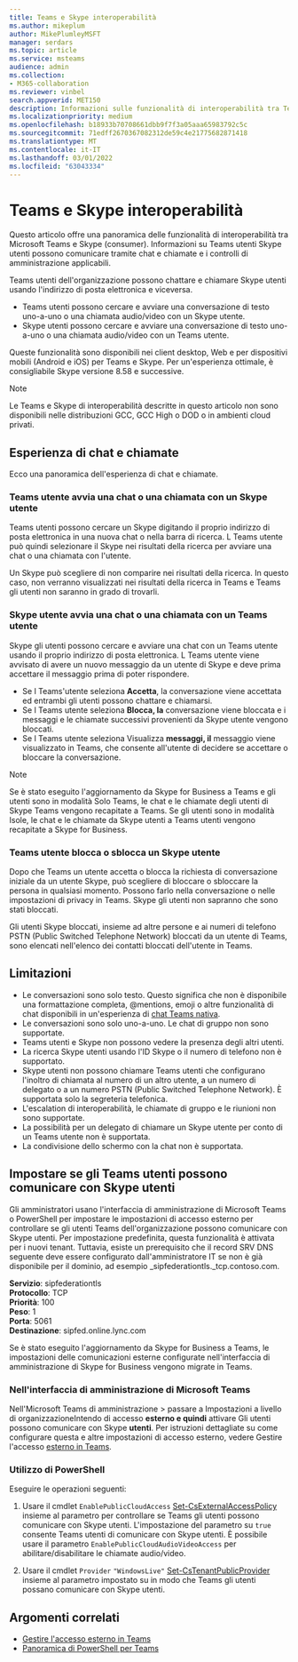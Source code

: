 ```yaml
---
title: Teams e Skype interoperabilità
ms.author: mikeplum
author: MikePlumleyMSFT
manager: serdars
ms.topic: article
ms.service: msteams
audience: admin
ms.collection:
- M365-collaboration
ms.reviewer: vinbel
search.appverid: MET150
description: Informazioni sulle funzionalità di interoperabilità tra Teams utenti dell'organizzazione e Skype utenti (consumer).
ms.localizationpriority: medium
ms.openlocfilehash: b18933b70708661dbb9f7f3a05aaa65983792c5c
ms.sourcegitcommit: 71edff2670367082312de59c4e21775682871418
ms.translationtype: MT
ms.contentlocale: it-IT
ms.lasthandoff: 03/01/2022
ms.locfileid: "63043334"
---
```

# <a name="teams-and-skype-interoperability"></a>Teams e Skype interoperabilità

Questo articolo offre una panoramica delle funzionalità di interoperabilità tra Microsoft Teams e Skype (consumer). Informazioni su Teams utenti Skype utenti possono comunicare tramite chat e chiamate e i controlli di amministrazione applicabili.

Teams utenti dell'organizzazione possono chattare e chiamare Skype utenti usando l'indirizzo di posta elettronica e viceversa.

- Teams utenti possono cercare e avviare una conversazione di testo uno-a-uno o una chiamata audio/video con un Skype utente.
- Skype utenti possono cercare e avviare una conversazione di testo uno-a-uno o una chiamata audio/video con un Teams utente.

Queste funzionalità sono disponibili nei client desktop, Web e per dispositivi mobili (Android e iOS) per Teams e Skype. Per un'esperienza ottimale, è consigliabile Skype versione 8.58 e successive.

> [!NOTE]
> Le Teams e Skype di interoperabilità descritte in questo articolo non sono disponibili nelle distribuzioni GCC, GCC High o DOD o in ambienti cloud privati.

## <a name="chat-and-calling-experience"></a>Esperienza di chat e chiamate

Ecco una panoramica dell'esperienza di chat e chiamate.

### <a name="teams-user-starts-a-chat-or-call-with-a-skype-user"></a>Teams utente avvia una chat o una chiamata con un Skype utente

Teams utenti possono cercare un Skype digitando il proprio indirizzo di posta elettronica in una nuova chat o nella barra di ricerca.  L Teams utente può quindi selezionare il Skype nei risultati della ricerca per avviare una chat o una chiamata con l'utente.

Un Skype può scegliere di non comparire nei risultati della ricerca. In questo caso, non verranno visualizzati nei risultati della ricerca in Teams e Teams gli utenti non saranno in grado di trovarli.

### <a name="skype-user-starts-a-chat-or-call-with-a-teams-user"></a>Skype utente avvia una chat o una chiamata con un Teams utente

Skype gli utenti possono cercare e avviare una chat con un Teams utente usando il proprio indirizzo di posta elettronica. L Teams utente viene avvisato di avere un nuovo messaggio da un utente di Skype e deve prima accettare il messaggio prima di poter rispondere.

- Se l Teams'utente seleziona **Accetta**, la conversazione viene accettata ed entrambi gli utenti possono chattare e chiamarsi.
- Se l Teams utente seleziona **Blocca, la** conversazione viene bloccata e i messaggi e le chiamate successivi provenienti da Skype utente vengono bloccati.
- Se l Teams utente seleziona Visualizza **messaggi, il** messaggio viene visualizzato in Teams, che consente all'utente di decidere se accettare o bloccare la conversazione.

> [!NOTE]
> Se è stato eseguito l'aggiornamento da Skype for Business a Teams e gli utenti sono in modalità Solo Teams, le chat e le chiamate degli utenti di Skype Teams vengono recapitate a Teams. Se gli utenti sono in modalità Isole, le chat e le chiamate da Skype utenti a Teams utenti vengono recapitate a Skype for Business.

### <a name="teams-user-blocks-or-unblocks-a-skype-user"></a>Teams utente blocca o sblocca un Skype utente

Dopo che Teams un utente accetta o blocca la richiesta di conversazione iniziale da un utente Skype, può scegliere di bloccare o sbloccare la persona in qualsiasi momento. Possono farlo nella conversazione o nelle impostazioni di privacy in Teams. Skype gli utenti non sapranno che sono stati bloccati.

Gli utenti Skype bloccati, insieme ad altre persone e ai numeri di telefono PSTN (Public Switched Telephone Network) bloccati da un utente di Teams, sono elencati nell'elenco dei contatti bloccati dell'utente in Teams.

## <a name="limitations"></a>Limitazioni

- Le conversazioni sono solo testo. Questo significa che non è disponibile una formattazione completa, @mentions, emoji o altre funzionalità di chat disponibili in un'esperienza di [chat Teams nativa](native-chat-for-external-users.md).
- Le conversazioni sono solo uno-a-uno. Le chat di gruppo non sono supportate.
- Teams utenti e Skype non possono vedere la presenza degli altri utenti.
- La ricerca Skype utenti usando l'ID Skype o il numero di telefono non è supportato.
- Skype utenti non possono chiamare Teams utenti che configurano l'inoltro di chiamata al numero di un altro utente, a un numero di delegato o a un numero PSTN (Public Switched Telephone Network).  È supportata solo la segreteria telefonica.
- L'escalation di interoperabilità, le chiamate di gruppo e le riunioni non sono supportate.
- La possibilità per un delegato di chiamare un Skype utente per conto di un Teams utente non è supportata.
- La condivisione dello schermo con la chat non è supportata.

## <a name="set-whether-teams-users-can-communicate-with-skype-users"></a>Impostare se gli Teams utenti possono comunicare con Skype utenti

Gli amministratori usano l'interfaccia di amministrazione di Microsoft Teams o PowerShell per impostare le impostazioni di accesso esterno per controllare se gli utenti Teams dell'organizzazione possono comunicare con Skype utenti. Per impostazione predefinita, questa funzionalità è attivata per i nuovi tenant. Tuttavia, esiste un prerequisito che il record SRV DNS seguente deve essere configurato dall'amministratore IT se non è già disponibile per il dominio, ad esempio _sipfederationtls._tcp.contoso.com.  

**Servizio**: sipfederationtls<br/>
**Protocollo**: TCP<br/>
**Priorità**: 100<br/>
**Peso**: 1<br/>
**Porta**: 5061<br/>
**Destinazione**: sipfed.online.lync.com

Se è stato eseguito l'aggiornamento da Skype for Business a Teams, le impostazioni delle comunicazioni esterne configurate nell'interfaccia di amministrazione di Skype for Business vengono migrate in Teams.

### <a name="in-the-microsoft-teams-admin-center"></a>Nell'interfaccia di amministrazione di Microsoft Teams

Nell'Microsoft Teams di amministrazione  >  passare a Impostazioni a livello di organizzazioneIntendo di accesso **esterno e quindi** attivare Gli utenti possono comunicare con Skype **utenti**. Per istruzioni dettagliate su come configurare questa e altre impostazioni di accesso esterno, vedere Gestire l'accesso [esterno in Teams](./manage-external-access.md#allow-or-block-domains).

### <a name="using-powershell"></a>Utilizzo di PowerShell

Eseguire le operazioni seguenti: 
1. Usare il cmdlet ```EnablePublicCloudAccess``` [Set-CsExternalAccessPolicy](/powershell/module/skype/set-csexternalaccesspolicy) insieme al parametro per controllare se Teams gli utenti possono comunicare con Skype utenti. L'impostazione del parametro su ```true``` consente Teams utenti di comunicare con Skype utenti. È possibile usare il parametro ```EnablePublicCloudAudioVideoAccess``` per abilitare/disabilitare le chiamate audio/video.

2. Usare il cmdlet ```Provider``` ```"WindowsLive"``` [Set-CsTenantPublicProvider](/powershell/module/skype/Set-CsTenantPublicProvider) insieme al parametro impostato su in modo che Teams gli utenti possano comunicare con Skype utenti.

## <a name="related-topics"></a>Argomenti correlati

- [Gestire l'accesso esterno in Teams](manage-external-access.md)
- [Panoramica di PowerShell per Teams](teams-powershell-overview.md)
